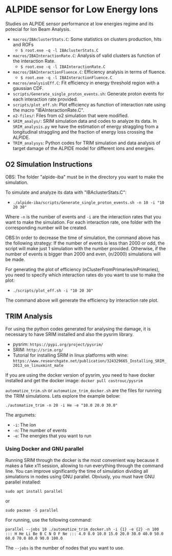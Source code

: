 # ALPIDE sensor for Low Energy Ions 

Studies on ALPIDE sensor performance at low energies regime and its potecial for Ion Beam Analysis.

* `macros/IBAclusterStats.C`: Some statistics on clusters production, hits and ROFs
  * `$ root.exe -q -l IBAclusterStats.C`
* `macros/IBAInteractionRate.C`: Analysis of valid clusters as function of the interaction Rate.
  * `$ root.exe -q -l IBAInteractionRate.C`
* `macros/IBAInteractionFluence.C`:  Efficiency analysis in terms of fluence.
  * `$ root.exe -q -l IBAInteractionFluence.C`
* `macros/analysisEff.C`: Fit efficiency in energy threshold region with a gaussian CDF.
* `scripts/Generate_single_proton_events.sh`: Generate proton events for each interaction rate provided.
* `scripts/plot_eff.sh`: Plot efficiency as function of interaction rate using the macro "IBAInteractionRate.C".
* `o2-files/`: Files from o2 simulation that were modified. 
* `SRIM_analys/`: SRIM simulation data and codes to analyze its data. In `SRIM_analysis.py` we have the estimation of energy straggling from a longitudinal straggling and the fraction of energy loss crossing the ALPIDE.
* `TRIM_analysys`: Python codes for TRIM simulation and data analysis of target damage of the ALPIDE model for different ions and energies.

## O2 Simulation Instructions

OBS: The folder "alpide-iba" must be in the directory you want to make the simulation.

To simulate and analyze its data with "IBAclusterStats.C":
* `./alpide-iba/scripts/Generate_single_proton_events.sh -n 10 -i "10 20 30"`

Where `-n` is the number of events and `-i` are the interaction rates that you want to make the simulation. For each interaction rate, one folder with the corresponding number will be created. 

OBS:In order to decrease the time of simulation, the command above has the following strategy: If the number of events is less than 2000 or odd, the script will make just 1 simulation with the number provided. Otherwise, if the number of events is bigger than 2000 and even, (n/2000) simulations will be made. 

For generating the plot of efficiency (nClusterFromPrimaries/nPrimaries), you need to specify which interaction rates do you want to use to make the plot:

* `./scripts/plot_eff.sh -i "10 20 30"`

The command above will generate the efficiency by interaction rate plot.

## TRIM Analysis

For using the python codes generated for analysing the damage, it is necessary to have SRIM installed and also the pysrim library.
* pysrim: `https://pypi.org/project/pysrim/`
* SRIM: `http://srim.org/`
* Tutorial for installing SRIM in linux platforms with wine: `https://www.researchgate.net/publication/324329665_Installing_SRIM_2013_on_linuxmint_mate`

If you are using the docker version of pysrim, you need to have docker installed and get the docker image:
`docker pull costrouc/pysrim`

`automatize_trim.sh` or `automatize_trim_docker.sh` are the files for running the TRIM simulations. Lets explore the example below:

`./automatize_trim -n 20 -i He -e "10.0 20.0 30.0"`

The argumets:
* `-i`: The íon
* `-n`: The number of events
* `-e`: The energies that you want to run

### Using Docker and GNU parallel

Running SRIM through the docker is the most convenient way because it makes a fake x11 session, allowing to run everything through the command line. You can improve significantly the time of simulation dividing all simulations in nodes using GNU parallel. Obviusly, you must have GNU parallel installed:

`sudo apt install parallel`

or 

`sudo pacman -S parallel`

For running, use the following command:

`parallel --jobs 10 ./automatize_trim_docker.sh -i {1} -e {2} -n 100 ::: H He Li Be B C N O F Ne ::: 4.0 8.0 10.0 15.0 20.0 30.0 40.0 50.0 60.0 70.0 80.0 90.0 100.0`

The `--jobs` is the number of nodes that you want to use.
